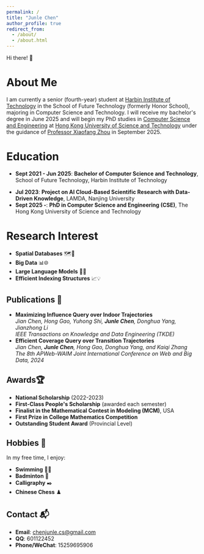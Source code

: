 ```yaml
---
permalink: /
title: "Junle Chen"
author_profile: true
redirect_from: 
  - /about/
  - /about.html
---
```

Hi there! 👋

**About Me**
============

I am currently a senior (fourth-year) student at [Harbin Institute of Technology](https://www.hit.edu.cn/) in the School of Future Technology (formerly Honor School), majoring in Computer Science and Technology. I will receive my bachelor's degree in June 2025 and will begin my PhD studies in [Computer Science and Engineering](https://www.cse.ust.hk/) at [Hong Kong University of Science and Technology](https://hkust.edu.hk/) under the guidance of [Professor Xiaofang Zhou](https://scholar.google.com/citations?hl=zh-CN&user=y6m820wAAAAJ) in September 2025.

# Education

- **Sept 2021 - Jun 2025**: **Bachelor of Computer Science and Technology**, School of Future Technology, Harbin Institute of Technology

* **Jul 2023**: **Project on AI Cloud-Based Scientific Research with Data-Driven Knowledge**, LAMDA, Nanjing University
* **Sept 2025 -**: **PhD in Computer Science and Engineering (CSE)**, The Hong Kong University of Science and Technology

Research Interest
=================

- **Spatial Databases** 🗺️📌
- **Big Data** 📊🌐
- **Large Language Models** 🧠🚀
- **Efficient Indexing Structures** 📈💡

Publications 📑
---------------

- **Maximizing Influence Query over Indoor Trajectories**<br>*Jian Chen, Hong Gao, Yuhong Shi, **Junle Chen**, Donghua Yang, Jianzhong Li*<br>_IEEE Transactions on Knowledge and Data Engineering (TKDE)_
- **Efficient Coverage Query over Transition Trajectories**<br> *Jian Chen, **Junle Chen**, Hong Gao, Donghua Yang, and Kaiqi Zhang*<br>_The 8th APWeb-WAIM Joint International Conference on Web and Big Data, 2024_

Awards🏆
--------

- **National Scholarship** (2022-2023)
- **First-Class People's Scholarship** (awarded each semester)
- **Finalist in the Mathematical Contest in Modeling (MCM)**, USA
- **First Prize in College Mathematics Competition**
- **Outstanding Student Award** (Provincial Level)

Hobbies 🎉
----------

In my free time, I enjoy:

- **Swimming** 🏊‍♂️
- **Badminton** 🏸
- **Calligraphy** ✒️
- **Chinese Chess** ♟️

**Contact** 📬
--------------

- **Email**: [chenjunle.cs@gmail.com](mailto:chenjunle.cs@gmail.com)
- **QQ**: 601122452
- **Phone/WeChat**: 15259695906
